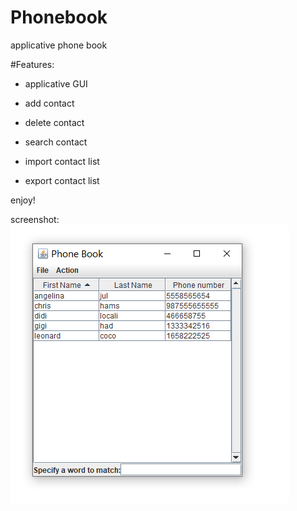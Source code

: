 # Phonebook
 applicative phone book


#Features:

- applicative GUI

- add contact

- delete contact

- search contact

- import contact list

- export contact list



enjoy!

screenshot:
![alt text](https://github.com/nirnicole/Phonebook/blob/master/phonbook.png?raw=true)
